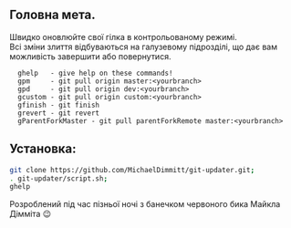 ##  Головна мета.

Швидко оновлюйте свої  гілка в контрольованому режимі.
<br/> Всі зміни злиття відбуваються на галузевому підрозділі, що дає вам можливість завершити або повернутися.

```
  ghelp   - give help on these commands!
  gpm     - git pull origin master:<yourbranch>
  gpd     - git pull origin dev:<yourbranch>
  gcustom - git pull origin custom:<yourbranch>
  gfinish - git finish
  grevert - git revert
  gParentForkMaster - git pull parentForkRemote master:<yourbranch>
```
## Установка:
```bash
git clone https://github.com/MichaelDimmitt/git-updater.git;
. git-updater/script.sh;
ghelp
```
Розроблений під час пізньої ночі з банечком червоного бика Майкла Дімміта 😉
